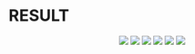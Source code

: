 # RESULT
<p align="center">
  <img src="https://user-images.githubusercontent.com/96301936/215340342-ddb22e9c-daf2-4c46-84af-a655938715b2.png"/>
  <img src="https://user-images.githubusercontent.com/96301936/215340355-a1b25c08-5d3e-4a42-bcba-f8009e08f072.png"/>
  <img src="https://user-images.githubusercontent.com/96301936/215340365-dd476e0b-0754-4e64-ade6-16b572962a6c.png"/>
  <img src="https://user-images.githubusercontent.com/96301936/215340371-9c5411b2-87e8-4922-90cb-4980484676bc.png"/>
  <img src="https://user-images.githubusercontent.com/96301936/215340391-46fa27aa-18e5-4011-b096-dc6894456d70.png"/>
  <img src="https://user-images.githubusercontent.com/96301936/215340405-dfedf02b-bd10-4e08-aec3-32d39bdc0531.png"/>
</p>
